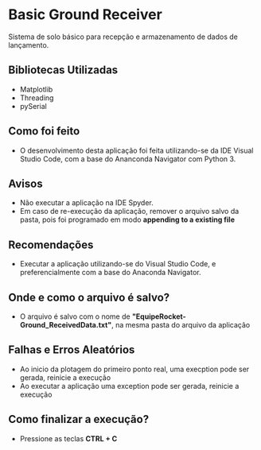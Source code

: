 # Basic Ground Receiver
Sistema de solo básico para recepção e armazenamento de dados de lançamento.

## __Bibliotecas Utilizadas__

- Matplotlib
- Threading
- pySerial

## __Como foi feito__

- O desenvolvimento desta aplicação foi feita utilizando-se da IDE Visual Studio Code, com a base do Ananconda Navigator com Python 3. 

## __Avisos__

- Não executar a aplicação na IDE Spyder.
- Em caso de re-execução da aplicação, remover o arquivo salvo da pasta, pois foi programado em modo __appending to a existing file__


## __Recomendações__

- Executar a aplicação utilizando-se do Visual Studio Code, e preferencialmente com a base do Anaconda Navigator.

## __Onde e como o arquivo é salvo?__

- O arquivo é salvo com o nome de __"EquipeRocket-Ground_ReceivedData.txt"__, na mesma pasta do arquivo da aplicação

## __Falhas e Erros Aleatórios__

- Ao inicio da plotagem do primeiro ponto real, uma execption pode ser gerada, reinicie a execução
- Ao executar a aplicação uma exception pode ser gerada, reinicie a execução

## __Como finalizar a execução?__

- Pressione as teclas __CTRL + C__

